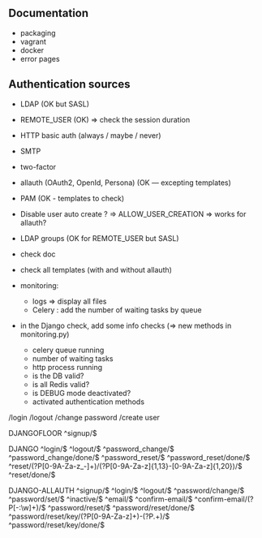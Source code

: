 Documentation
-------------

  * packaging
  * vagrant
  * docker
  * error pages


Authentication sources
----------------------

  * LDAP (OK but SASL)
  * REMOTE_USER (OK) => check the session duration
  * HTTP basic auth (always / maybe / never)
  * SMTP
  * two-factor
  * allauth (OAuth2, OpenId, Persona) (OK — excepting templates)
  * PAM (OK - templates to check)

  * Disable user auto create ? => ALLOW_USER_CREATION
    => works for allauth?
  * LDAP groups (OK for REMOTE_USER but SASL)

  * check doc
  * check all templates (with and without allauth)
  * monitoring:
    * logs => display all files
    * Celery : add the number of waiting tasks by queue

  * in the Django check, add some info checks (=> new methods in monitoring.py)
    * celery queue running
    * number of waiting tasks
    * http process running
    * is the DB valid?
    * is all Redis valid?
    * is DEBUG mode deactivated?
    * activated authentication methods

/login
/logout
/change password
/create user

DJANGOFLOOR
^signup/$

DJANGO
^login/$
^logout/$
^password_change/$
^password_change/done/$
^password_reset/$
^password_reset/done/$
^reset/(?P<uidb64>[0-9A-Za-z_\-]+)/(?P<token>[0-9A-Za-z]{1,13}-[0-9A-Za-z]{1,20})/$
^reset/done/$

DJANGO-ALLAUTH
^signup/$
^login/$
^logout/$
^password/change/$
^password/set/$
^inactive/$
^email/$
^confirm-email/$
^confirm-email/(?P<key>[-:\w]+)/$
^password/reset/$
^password/reset/done/$
^password/reset/key/(?P<uidb36>[0-9A-Za-z]+)-(?P<key>.+)/$
^password/reset/key/done/$
